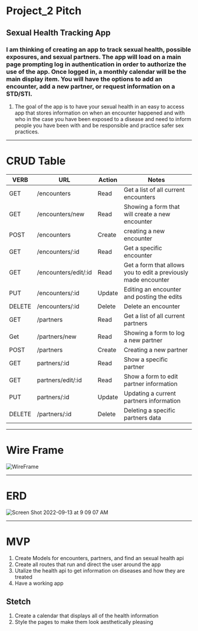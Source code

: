 # Project_2 Pitch

## Sexual Health Tracking App
### I am thinking of creating an app to track sexual health, possible exposures, and sexual partners. The app will load on a main page prompting log in authentication in order to authorize the use of the app. Once logged in, a monthly calendar will be the main display item. You will have the options to add an encounter, add a new partner, or request information on a STD/STI.
1. The goal of the app is to have your sexual health in an easy to access app that stores information on when an encounter happened and with who in the case you have been exposed to a disease and need to inform people you have been with and be responsible and practice safer sex practices.
___
 # CRUD Table
 VERB | URL | Action | Notes
 ----| --- | ------- | -----
 GET | /encounters | Read | Get a list of all current encounters
 GET | /encounters/new | Read | Showing a form that will create a new encounter
 POST | /encounters | Create | creating a new encounter
 GET | /encounters/:id | Read | Get a specific encounter
 GET | /encounters/edit/:id | Read | Get a form that allows you to edit a previously made encounter
 PUT | /encounters/:id | Update | Editing an encounter and posting the edits
 DELETE | /encounters/:id | Delete | Delete an encounter
 GET | /partners | Read | Get a list of all current partners
 Get | /partners/new | Read | Showing a form to log a new partner
 POST | /partners | Create | Creating a new partner 
 GET | partners/:id | Read | Show a specific partner
 GET | partners/edit/:id | Read | Show a form to edit partner information
 PUT | partners/:id | Update | Updating a current partners information
 DELETE | /partners/:id | Delete | Deleting a specific partners data 
 
 ___
 
 # Wire Frame
 
 ![WireFrame](https://user-images.githubusercontent.com/108956371/189952088-fca97aa7-b94b-4c95-afeb-41ad57029347.jpg)

 
 ___
 
 # ERD
 ![Screen Shot 2022-09-13 at 9 09 07 AM](https://user-images.githubusercontent.com/108956371/189952273-4bf0fa09-b72e-4368-8af6-c578ff034819.png)

___

# MVP 
1. Create Models for encounters, partners, and find an sexual health api
2. Create all routes that run and direct the user around the app
3. Utalize the health api to get information on diseases and how they are treated
4. Have a working app

## Stetch 
1. Create a calendar that displays all of the health information
2. Style the pages to make them look aesthetically pleasing
 
 
 

